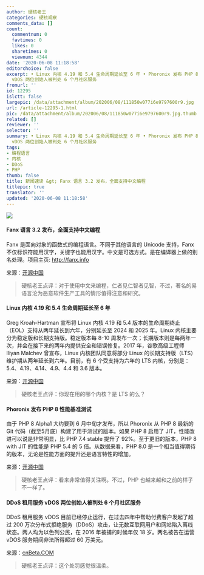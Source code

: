 ```yaml
---
author: 硬核老王
categories: 硬核观察
comments_data: []
count:
  commentnum: 0
  favtimes: 0
  likes: 0
  sharetimes: 0
  viewnum: 4344
date: '2020-06-08 11:18:58'
editorchoice: false
excerpt: • Linux 内核 4.19 和 5.4 生命周期延长至 6 年 • Phoronix 发布 PHP 8 性能基准测试 • DDoS 租用服务
  vDOS 两位创始人被判处 6 个月社区服务
fromurl: ''
id: 12295
islctt: false
largepic: /data/attachment/album/202006/08/111850w077i6e9797600r9.jpg
url: /article-12295-1.html
pic: /data/attachment/album/202006/08/111850w077i6e9797600r9.jpg.thumb.jpg
related: []
reviewer: ''
selector: ''
summary: • Linux 内核 4.19 和 5.4 生命周期延长至 6 年 • Phoronix 发布 PHP 8 性能基准测试 • DDoS 租用服务
  vDOS 两位创始人被判处 6 个月社区服务
tags:
- 编程语言
- 内核
- DDoS
- PHP
thumb: false
title: 新闻速读 &gt; Fanx 语言 3.2 发布，全面支持中文编程
titlepic: true
translator: ''
updated: '2020-06-08 11:18:58'
---
```


![](/data/attachment/album/202006/08/111850w077i6e9797600r9.jpg)


#### Fanx 语言 3.2 发布，全面支持中文编程


Fanx 是面向对象的函数式的编程语言。不同于其他语言的 Unicode 支持，Fanx 不仅标识符能用汉字，关键字也能用汉字。中文是可选方式。是在编译器上做的别名处理。项目主页: <http://fanx.info>


来源：[开源中国](https://www.oschina.net/news/116270/fanx-3-2-released)



> 
> 硬核老王点评：对于使用中文来编程，仁者见仁智者见智，不过，著名的易语言沦为恶意软件生产工具的情形值得注意和研究。
> 
> 
> 


#### Linux 内核 4.19 和 5.4 生命周期延长至 6 年


Greg Kroah-Hartman 宣布将 Linux 内核 4.19 和 5.4 版本的生命周期终止（EOL）支持从两年延长到六年，分别延长至 2024 和 2025 年。Linux 内核主要分为稳定版和长期支持版。稳定版本每 8-10 周发布一次；长期版本则是每两年一次，并会在接下来的两年内提供安全和错误修复。2017 年，谷歌高级工程师 Iliyan Malchev 曾宣布，Linux 内核团队同意将部分 Linux 的长期支持版（LTS）维护期从两年延长到六年。目前，有 6 个受支持为六年的 LTS 内核，分别是：5.4、4.19、4.14、4.9、4.4 和 3.6 版本。


来源：[开源中国](https://www.oschina.net/news/116242/linux--kernel-4-19-and-5-4-will-now-be-supported-for-6-years)



> 
> 硬核老王点评：你现在用的哪个内核？是 LTS 的么？
> 
> 
> 


#### Phoronix 发布 PHP 8 性能基准测试


由于 PHP 8 Alpha1 大约要到 6 月中旬才发布，所以 Phoronix 从 PHP 8 最新的 Git 代码（截至5月底）构建了用于测试的版本。如果 PHP 8 启用了 JIT，性能改进可以说是非常明显，比 PHP 7.4 stable 提升了 92%。至于更旧的版本，PHP 8 with JIT 的性能是 PHP 5.4 的 5 倍。从数据来看，PHP 8.0 是一个相当值得期待的版本，无论是性能方面的提升还是语言特性的增加。


来源：[开源中国](https://www.oschina.net/news/116256/php8-jit-pre-alpha-benchmarks)



> 
> 硬核老王点评：看来非常值得关注啊。不过，PHP 也越来越和之前的样子不一样了。
> 
> 
> 


#### DDoS 租用服务 vDOS 两位创始人被判处 6 个月社区服务


DDoS 租用服务 vDOS 目前已经停止运行，在过去四年中帮助付费客户发起了超过 200 万次分布式拒绝服务（DDoS）攻击，让无数互联网用户和网站陷入离线状态。两人均为以色列公民，在 2016 年被捕的时候年仅 18 岁。两名被告在运营 vDOS 服务期间非法所得超过 60 万美元。


来源：[cnBeta.COM](https://www.cnbeta.com/articles/tech/988207.htm)



> 
> 硬核老王点评：这个处罚感觉很温柔。
> 
> 
>